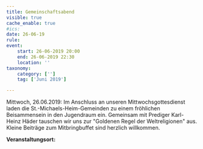 ```yaml
---
title: Gemeinschaftsabend
visible: true
cache_enable: true
#ics: 
date: 26-06-19
rule: 
event:
	start: 26-06-2019 20:00
	end: 26-06-2019 22:30
	location: ''
taxonomy:
	category: ['']
	tag: ['Juni 2019']

---
```

Mittwoch, 26.06.2019: Im Anschluss an unseren Mittwochsgottesdienst laden die St.-Michaels-Heim-Gemeinden zu einem fröhlichen Beisammensein in den Jugendraum ein. Gemeinsam mit Prediger Karl-Heinz Häder tauschen wir uns zur "Goldenen Regel der Weltreligionen" aus. Kleine Beiträge zum Mitbringbuffet sind herzlich willkommen.


**Veranstaltungsort:** 


